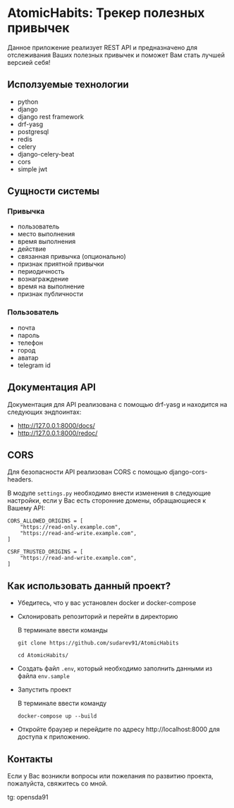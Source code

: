 # AtomicHabits: Трекер полезных привычек
Данное приложение реализует REST API и предназначено для отслеживания Ваших полезных привычек и поможет Вам стать лучшей версией себя!

## Исползуемые технологии
  * python
  * django
  * django rest framework
  * drf-yasg
  * postgresql
  * redis
  * celery
  * django-celery-beat
  * cors
  * simple jwt

## Сущности системы
  ### Привычка
  * пользователь
  * место выполнения
  * время выполнения
  * действие
  * связанная привычка (опционально)
  * признак приятной привычки
  * периодичность
  * вознаграждение
  * время на выполнение
  * признак публичности

### Пользователь
* почта
* пароль
* телефон 
* город 
* аватар
* telegram id 


## Документация API
Документация для API реализована с помощью drf-yasg и находится на следующих эндпоинтах:
* http://127.0.0.1:8000/docs/
* http://127.0.0.1:8000/redoc/

## CORS
Для безопасности API реализован CORS с помощью django-cors-headers. 

В модуле ``settings.py`` необходимо внести изменения в следующие настройки, если у Вас есть сторонние домены, обращающиеся к Вашему API:

```
CORS_ALLOWED_ORIGINS = [
    "https://read-only.example.com",
    "https://read-and-write.example.com",
]

CSRF_TRUSTED_ORIGINS = [
    "https://read-and-write.example.com",
]
```

## Как использовать данный проект?

- Убедитесь, что у вас установлен docker и docker-compose
- Склонировать репозиторий и перейти в директорию
  
  В терминале ввести команды
  ```
  git clone https://github.com/sudarev91/AtomicHabits
  ```
  ```
  cd AtomicHabits/
  ```
- Создать файл ``.env``, который необходимо заполнить данными из файла ``env.sample``
- Запустить проект
  
  В терминале ввести команду
  ```
  docker-compose up --build
  ```
- Откройте браузер и перейдите по адресу http://localhost:8000 для доступа к приложению.

## Контакты

Если у Вас возникли вопросы или пожелания по развитию проекта, пожалуйста, свяжитесь со мной.

tg: opensda91